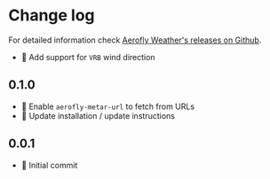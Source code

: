 Change log
==========

For detailed information check [Aerofly Weather's releases on Github](https://github.com/fboes/aerofly-weather/releases).

* :pill: Add support for `VRB` wind direction

0.1.0
-----

* :gift: Enable `aerofly-metar-url` to fetch from URLs
* :gift: Update installation / update instructions

0.0.1
-----

* :gift: Initial commit
